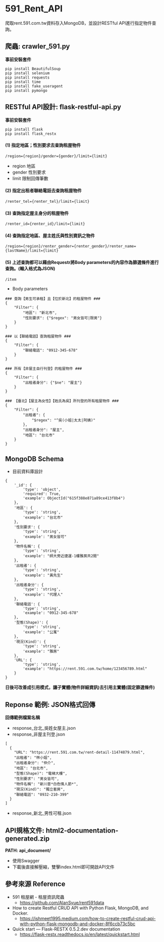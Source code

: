 # 591_Rent_API
爬取rent.591.com.tw資料存入MongoDB，並設計RESTful API進行指定物件查詢。

## 爬蟲: crawler_591.py
**事前安裝套件**
```
pip install BeautifulSoup
pip install selenium
pip install requests
pip install time
pip install fake_useragent
pip install pymongo
```

## RESTful API設計: flask-restful-api.py
**事前安裝套件**
```
pip install flask
pip install flask_restx
```
#### (1) 指定地區；性別要求去查詢租屋物件
    /region={region}/gender={gender}/limit={limit}
  - region 地區
  - gender 性別要求
  - limit 限制回傳筆數

#### (2) 指定出租者聯絡電話去查詢租屋物件
    /renter_tel={renter_tel}/limit={limit}
    
#### (3) 查詢指定屋主身分的租屋物件
    /renter_id={renter_id}/limit={limit}

#### (4) 查詢指定地區、屋主姓氏與性別資訊之物件
    /region={region}/renter_gender={renter_gender}/renter_name={lastName}/limit={limit}

#### (5) 上述查詢都可以藉由Requestr將Body parameters的內容作為篩選條件進行查詢。(輸入格式為JSON)
    /item
- Body parameters
```
### 查詢【男生可承租】且【位於新北】的租屋物件 ###
{
    "Filter": {
        "地區": "新北市",
        "性別要求": {"$regex": "男女皆可|限男"}
    }
}

### 以【聯絡電話】查詢租屋物件 ###
{
    "Filter": {
        "聯絡電話": "0912-345-678"
    }
}

### 所有【非屋主自行刊登】的租屋物件 ###
{
    "Filter": {
        "出租者身分": {"$ne": "屋主"}
    }
}

### 【臺北】【屋主為女性】【姓氏為吳】所刊登的所有租屋物件 ###
{
    "Filter": {
        "出租者": {
            "$regex": "^吳(小姐|太太|阿姨)"
        },
        "出租者身分": "屋主",
        "地區": "台北市"
    }
}

```


## MongoDB Schema
- 目前資料庫設計
```
{
    '_id': {
        'type': 'object',
        'required': True,
        'example': ObjectId("615f388e871a89ce413f8b4")
    },
    '地區': {
        'type': 'string',
        'example': "台北市"
    },
    '性別要求': {
        'type': 'string',
        'example': "男女皆可"
    },
    '物件名稱': {
        'type': 'string',
        'example': "師大旁近捷運-1樓雅房共2間"
    },
    '出租者': {
        'type': 'string',
        'example': "黃先生"
    },
    '出租者身分': {
        'type': 'string',
        'example': "代理人"
    },
    '聯絡電話': {
        'type': 'string',
        'example': "0912-345-678"
    },
    '型態(Shape)': {
        'type': 'string',
        'example': "公寓"
    },
    '現況(Kind)': {
        'type': 'string',
        'example': "雅房"
    },
    'URL': {
        'type': 'string',
        'example': "https://rent.591.com.tw/home/123456789.html"
    }
}
```
**日後可改善成引用模式，讓子實體(物件詳細資訊)去引用主實體(固定篩選條件)**


## Reponse 範例: JSON格式回傳
**回傳範例檔案名稱**
- response_台北_吳姓女屋主.json
- response_非屋主刊登.json
```
[
  {
    "URL": "https://rent.591.com.tw/rent-detail-11474879.html",
    "出租者": "林小姐",
    "出租者身分": "仲介",
    "地區": "台北市",
    "型態(Shape)": "電梯大樓",
    "性別要求": "男女皆可",
    "物件名稱": "新川普*白色情人節*",
    "現況(Kind)": "獨立套房",
    "聯絡電話": "0932-210-399"
  }
]
```
- response_新北_男性可租.json

## API規格文件: html2-documentation-generated.zip
**PATH: api_document/**
- 使用Swagger
- 下載後直接解壓縮，雙擊index.html即可開啟API文件


## 參考來源 Reference
- 591 租屋網 - 租屋資訊爬蟲
  - https://github.com/AlanSyue/rent591data
- How to create Restful CRUD API with Python Flask, MongoDB, and Docker.
  - https://ishmeet1995.medium.com/how-to-create-restful-crud-api-with-python-flask-mongodb-and-docker-8f6ccb73c5bc
- Quick start — Flask-RESTX 0.5.2.dev documentation
  - https://flask-restx.readthedocs.io/en/latest/quickstart.html
